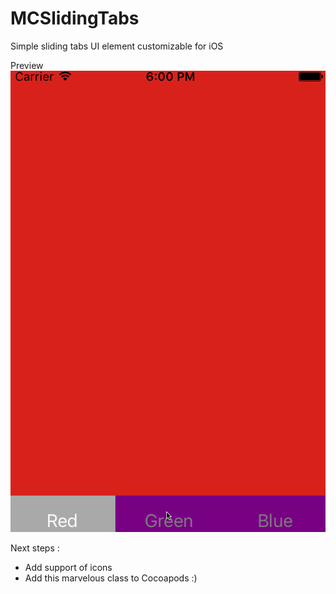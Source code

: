 # MCSlidingTabs
Simple sliding tabs UI element customizable for iOS

Preview
![MCSlidingTabs Preview](/mcslidingtabs.gif?raw=true "MCSlidingTabs Preview")


Next steps :
- Add support of icons
- Add this marvelous class to Cocoapods :)
